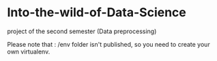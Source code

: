 # Into-the-wild-of-Data-Science
project of the second semester (Data preprocessing)

Please note that :
/env folder isn't published, so you need to create your own virtualenv.
